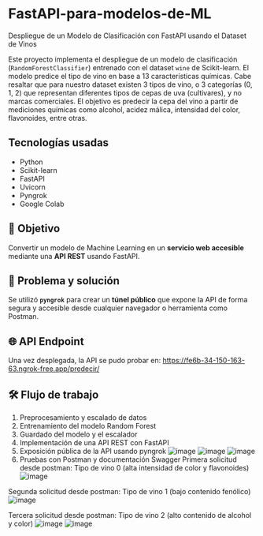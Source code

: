 # FastAPI-para-modelos-de-ML
Despliegue de un Modelo de Clasificación con FastAPI usando el Dataset de Vinos

Este proyecto implementa el despliegue de un modelo de clasificación (`RandomForestClassifier`) entrenado con el dataset `wine` de Scikit-learn. El modelo predice el tipo de vino en base a 13 características químicas. Cabe resaltar que para nuestro dataset existen 3 tipos de vino, o 3 categorías (0, 1, 2) que representan diferentes tipos de cepas de uva (cultivares), y no marcas comerciales. El objetivo es predecir la cepa del vino a partir de mediciones químicas como alcohol, acidez málica, intensidad del color, flavonoides, entre otras.

## Tecnologías usadas

- Python
- Scikit-learn
- FastAPI
- Uvicorn
- Pyngrok
- Google Colab

## 🎯 Objetivo
Convertir un modelo de Machine Learning en un **servicio web accesible** mediante una **API REST** usando FastAPI.

## 🔧 Problema y solución
Se utilizó **`pyngrok`** para crear un **túnel público** que expone la API de forma segura y accesible desde cualquier navegador o herramienta como Postman.

## 🌐 API Endpoint
Una vez desplegada, la API se pudo probar en: https://fe6b-34-150-163-63.ngrok-free.app/predecir/

## 🛠️ Flujo de trabajo
1. Preprocesamiento y escalado de datos
3. Entrenamiento del modelo Random Forest
4. Guardado del modelo y el escalador
5. Implementación de una API REST con FastAPI
6. Exposición pública de la API usando pyngrok
![image](https://github.com/user-attachments/assets/58e73c00-94bb-49d2-a532-47e18805c99a)
![image](https://github.com/user-attachments/assets/9b7f4358-02b5-4670-aa31-7a828afca1cc)
![image](https://github.com/user-attachments/assets/68af512a-3df6-406c-a7ca-c4a4287b1caf)
8. Pruebas con Postman y documentación Swagger
Primera solicitud desde postman: Tipo de vino 0 (alta intensidad de color y flavonoides)
![image](https://github.com/user-attachments/assets/d058a703-90d3-40a0-9718-f7e59457dc8e)

Segunda solicitud desde postman: Tipo de vino 1 (bajo contenido fenólico)
![image](https://github.com/user-attachments/assets/eb2d8b04-ca5b-41e2-ae19-699af7ee7595)

Tercera solicitud desde postman: Tipo de vino 2 (alto contenido de alcohol y color)
![image](https://github.com/user-attachments/assets/e1148303-1d8c-4d74-a300-afd60ea03997)
![image](https://github.com/user-attachments/assets/0a6b320a-2ec3-4b91-9444-8c0339bd6c60)



